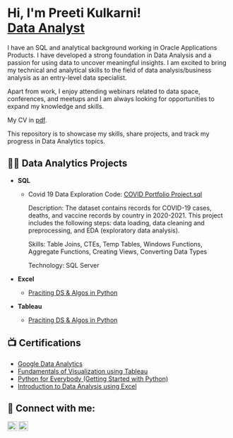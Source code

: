 <h1>Hi, I'm Preeti Kulkarni!<br/><a href="https://github.com/preetitorvi"></a> <a href="https://www.linkedin.com/in/preetikulkarnitorvi/">Data Analyst</a></h1>
I have an SQL and analytical background working in Oracle Applications Products. I have developed a strong foundation in Data Analysis and a passion for using data to uncover meaningful insights. I am excited to bring my technical and analytical skills to the field of data analysis/business analysis as an entry-level data specialist. 

Apart from work, I enjoy attending webinars related to data space, conferences, and meetups and I am always looking for opportunities to expand my knowledge and skills. 

My CV in [pdf](https://github.com/preetitorvi/preetitorvi/blob/main/Preeti_Kulkarni_Resume.pdf).

This repository is to showcase my skills, share projects, and track my progress in Data Analytics topics.

<h2>👨‍💻 Data Analytics Projects </h2>

- <b>SQL </b>
  - Covid 19 Data Exploration
     Code: [COVID Portfolio Project.sql](https://github.com/preetitorvi/preetitorvi/blob/main/Preeti_Kulkarni_Resume.pdf)

     Description: The dataset contains records for COVID-19 cases, deaths, and vaccine records by country in 2020-2021. This project includes the following steps: data loading, data 
     cleaning and preprocessing, and EDA (exploratory data analysis).

     Skills: Table Joins, CTEs, Temp Tables, Windows Functions, Aggregate Functions, Creating Views, Converting Data Types

     Technology: SQL Server

- <b>Excel </b>
  - [Praciting DS & Algos in Python](https://github.com/joshmadakor1/Algorithms-Practice)
    
- <b>Tableau </b>
  - [Praciting DS & Algos in Python](https://github.com/joshmadakor1/Algorithms-Practice)


<h2>📺 Certifications</h2>

- [Google Data Analytics](https://www.coursera.org/account/accomplishments/professional-cert/HFAA887879Y6)
- [Fundamentals of Visualization using Tableau](https://www.coursera.org/account/accomplishments/verify/39HK6RDV4AVF)
- [Python for Everybody (Getting Started with Python)](https://www.coursera.org/account/accomplishments/verify/VAJQ55CVYHA2)
- [Introduction to Data Analysis using Excel](https://www.coursera.org/account/accomplishments/verify/GPLEGKK9U79T)

<h2> 🤳 Connect with me:</h2>

[<img align="left" alt="PreetiKulkarni | Tableau" width="22px" src="https://surveymonkey-assets.s3.amazonaws.com/papiasset/apps/logos/2e989404-aed0-41ea-9198-ddc1c76d7a4a" />][tableau]
[<img align="left" alt="PreetiKulkarni | LinkedIn" width="22px" src="https://cdn.jsdelivr.net/npm/simple-icons@v3/icons/linkedin.svg" />][linkedin]

[tableau]: https://public.tableau.com/app/profile/preetikulkarni/vizzes
[linkedin]: https://linkedin.com/in/preetikulkarnitorvi

<!--
**preetitorvi/preetitorvi** is a ✨ _special_ ✨ repository because its `README.md` (this file) appears on your GitHub profile.

Here are some ideas to get you started:

- 🔭 I’m currently working on ...
- 🌱 I’m currently learning ...
- 👯 I’m looking to collaborate on ...
- 🤔 I’m looking for help with ...
- 💬 Ask me about ...
- 📫 How to reach me: ...
- 😄 Pronouns: ...
- ⚡ Fun fact: ...
-->
